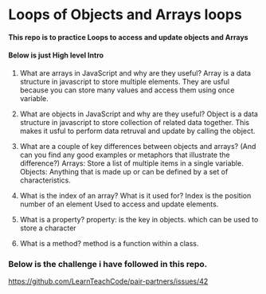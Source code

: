 # Loops of Objects and Arrays loops

#### This repo is to practice Loops to access and update objects and Arrays

#### Below is just High level Intro 
1. What are arrays in JavaScript and why are they useful?
     Array is a data structure in javascript to store multiple elements. 
      They are usful because you can store many values and access them using once variable. 
      
2. What are objects in JavaScript and why are they useful?
    Object is a data structure in javascript to store collection of related data together. 
     This makes it usful to perform data retruval and update by calling the object. 
     
3. What are a couple of key differences between objects and arrays? (And can you find any good examples or metaphors that illustrate the difference?)
   Arrays: Store a list of multiple items in a single variable.
   Objects: Anything that is made up or can be defined by a set of characteristics. 

4. What is the index of an array? What is it used for?
   Index is the position number of an element 
    Used to access and update elements.

5. What is a property?
    property: is the key in objects. which can be used to store a character

6. What is a method?
    method is a function within a class. 


### Below is the challenge i have followed in this repo. 
https://github.com/LearnTeachCode/pair-partners/issues/42
